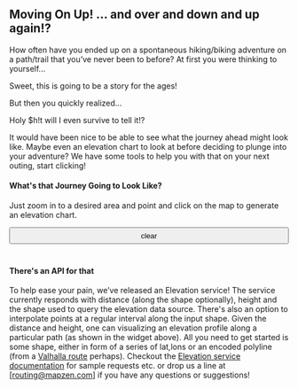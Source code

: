 ## Moving On Up! ... and over and down and up again!?

How often have you ended up on a spontaneous hiking/biking adventure on a path/trail that you’ve never been to before? At first you were thinking to yourself...

[]()
Sweet, this is going to be a story for the ages!

But then you quickly realized...

[]()
Holy $h!t will I even survive to tell it!?

It would have been nice to be able to see what the journey ahead might look like. Maybe even an elevation chart to look at before deciding to plunge into your adventure? We have some tools to help you with that on your next outing, start clicking!

#### What's that Journey Going to Look Like?

Just zoom in to a desired area and point and click on the map to generate an elevation chart.

<div>
<link rel="stylesheet" href="http://maxcdn.bootstrapcdn.com/bootstrap/3.2.0/css/bootstrap.min.css">
<link rel="stylesheet" href="http://cdn.leafletjs.com/leaflet-0.7.3/leaflet.css" />
<link rel="stylesheet" href="../../routing/css/valhalla.css" />
<script src="../../routing/conf/env.conf">
</script>
<script type="text/javascript" src="https://code.jquery.com/jquery-1.11.3.min.js">
</script>
<script src="http://ajax.googleapis.com/ajax/libs/angularjs/1.3.15/angular.min.js">
</script>
<script type = "text/javascript" src="../../routing/js/elevation/flot/jquery.flot.min.js">
</script>
<script type = "text/javascript" src="../../routing/js/elevation/flot/jquery.flot.symbol.min.js">
</script>
<script type="text/javascript" src="../../routing/js/elevation/flot/jquery.flot.js">
</script>
<script type="text/javascript" src="../../routing/js/elevation/flot/jquery.colorhelpers.js">
</script>
<script type="text/javascript" src="../../routing/js/elevation/flot/jquery.flot.canvas.js">
</script>
<script type="text/javascript" src="../../routing/js/elevation/flot/jquery.flot.stack.js">
</script>
<script src="http://cdn.leafletjs.com/leaflet-0.7.3/leaflet.js">
</script>
<script type="text/javascript" src="../../routing/js/leaflet-hash.js">
</script>
<script src="js/elevation-blog-demo.js">
</script>
<script src="js/L.Elevation.Blog.js">
</script>

<style>
body{
width: 100%;
height: 100%;
overflow: hidden;
}
#mapwrapper{
padding:0;
}
.transparent_btn{
width:100%;
height:30px;
margin-bottom:20px;
}
.transparent_btn:hover{
background-color:#ccc;
}
</style>

<div class="container-fluid" data-ng-controller="RouteController">
<div id="graph" style= "display:none; height:225 	px; width: 50%; float:center;">
</div>
<button id="clearbtn" class = "transparent_btn" type="button">
clear
</button>
<div id="map">
</div>
</div>

<script type="text/javascript">
window.addEventListener("hashchange",function(){parent.postMessage(window.location.hash, "*")});
</script>
</div>

#### There's an API for that

To help ease your pain, we’ve released an Elevation service! The service currently responds with distance (along the shape optionally), height and the shape used to query the elevation data source. There's also an option to interpolate points at a regular interval along the input shape. Given the distance and height, one can visualizing an elevation profile along a particular path (as shown in the widget above). All you need to get started is some shape, either in form of a series of lat,lons or an encoded polyline (from a [Valhalla route]() perhaps). Checkout the [Elevation service documentation](https://github.com/valhalla/valhalla-docs.git) for sample requests etc. or drop us a line at [routing@mapzen.com] if you have any questions or suggestions!
